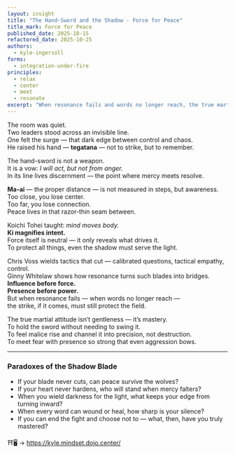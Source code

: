 ```yaml
---
layout: insight
title: "The Hand-Sword and the Shadow - Force for Peace"
title_mark: Force for Peace
published_date: 2025-10-15
refactored_date: 2025-10-25
authors: 
  - kyle-ingersoll
forms:
  - integration-under-fire
principles:
  - relax
  - center
  - meet
  - resonate
excerpt: "When resonance fails and words no longer reach, the true martial art is to wield even one’s shadow with clarity — using force not to conquer, but to protect the peace that presence built."
---
```



The room was quiet.  
Two leaders stood across an invisible line.  
One felt the surge — that dark edge between control and chaos.  
He raised his hand — **tegatana** — not to strike, but to remember.  

The hand-sword is not a weapon.  
It is a vow: *I will act, but not from anger.*  
In its line lives discernment — the point where mercy meets resolve.  

**Ma-ai** — the proper distance — is not measured in steps, but awareness.  
Too close, you lose center.  
Too far, you lose connection.  
Peace lives in that razor-thin seam between.  

Koichi Tohei taught: *mind moves body.*  
**Ki magnifies intent.**  
Force itself is neutral — it only reveals what drives it.  
To protect all things, even the shadow must serve the light.  

Chris Voss wields tactics that cut — calibrated questions, tactical empathy, control.  
Ginny Whitelaw shows how resonance turns such blades into bridges.  
**Influence before force.**  
**Presence before power.**  
But when resonance fails — when words no longer reach —  
the strike, if it comes, must still protect the field.  

The true martial attitude isn’t gentleness — it’s mastery.  
To hold the sword without needing to swing it.  
To feel malice rise and channel it into precision, not destruction.  
To meet fear with presence so strong that even aggression bows.  

---

### Paradoxes of the Shadow Blade  

- If your blade never cuts, can peace survive the wolves?  
- If your heart never hardens, who will stand when mercy falters?  
- When you wield darkness for the light, what keeps your edge from turning inward?  
- When every word can wound or heal, how sharp is your silence?  
- If you can end the fight and choose not to — what, then, have you truly mastered?  

⛩️🖥️ -> https://kyle.mindset.dojo.center/